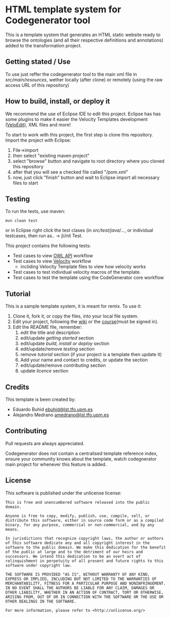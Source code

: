 # HTML template system for Codegenerator tool
This is a template system that generates an HTML static website ready to browse the ontologies (and all their respective definitions and annotations) added to the transformation project.

## Getting stated / Use
To use just reffer the codegenerator tool to the main xml file in *src/main/resources*, wether locally (after clone) or remotely (using the raw access URL of this repository)

## How to build, install, or deploy it
We recommend the use of Eclipse IDE to edit this project. 
Eclipse has has some plugins to make it easier the Velocity Templates development ([VeloEdit](https://github.com/vaulttec/veloedit)), XML files and more!

To start to work with this project, the first step is clone this repository.
Import the project with Eclipse:
1. File->import
2. then select "existing maven project"
3. select "browse" button and navigate to root directory where you cloned this repository
4. after that you will see a checked file called "/pom.xml"
5. now, just click "finish" button and wait to Eclipse import all necessary files to start  

## Testing
To run the tests, use maven:
```
mvn clean test
```

or in Eclipse right click the test clases (in *src/test/java/...*, or individual testcases, then run as.. -> jUnit Test.

This project contains the following tests:
* Test cases to view [OWL API](https://github.com/owlcs/owlapi/wiki/Documentation) workflow
* Test cases to view [Velocity](http://velocity.apache.org/) workflow
  * incliding Velocity Template files to view how velocity works
* Test cases to test individual velocity macros of the template.
* Test cases to test the template using the CodeGenerator core workflow

## Tutorial
This is a sample template system, it is meant for remix. To use it:
1. Clone it, fork it, or copy the files, into your local file system.
2. Edit your project, following the [wiki](https://gitlab.lst.tfo.upm.es/Activage-madrid-ds/code.generator/wikis/home) or the [course](https://poliformat.upv.es/portal/directtool/4136ab45-e867-4287-ac8e-d5eed63f8307/)(must be signed in).
3. Edit the README file, remember:
   1. edit the title and description
   2. edit/update _getting started_ section
   3. edit/update _build, install or deploy_ section
   4. edit/update/remove _testing_ section
   5. remove _tutorial_ section (if your project is a template then update it)
   6. Add your name and contact to credits, or update the section
   7. edit/update/remove _contributing_ section
   8. update _licence_ section

## Credits
This template is been created by:
* Eduardo Buhid <ebuhid@lst.tfo.upm.es>
* Alejandro Medrano <amedrano@lst.tfo.upm.es>

## Contributing
Pull requests are always appreciated.

Codegenerator does not contain a centralised template reference index, ensure your community knows about the template, watch codegnerator main project for whenever this feature is added.

## License
This software is published under the unlicense license:
```
This is free and unencumbered software released into the public domain.

Anyone is free to copy, modify, publish, use, compile, sell, or
distribute this software, either in source code form or as a compiled
binary, for any purpose, commercial or non-commercial, and by any
means.

In jurisdictions that recognize copyright laws, the author or authors
of this software dedicate any and all copyright interest in the
software to the public domain. We make this dedication for the benefit
of the public at large and to the detriment of our heirs and
successors. We intend this dedication to be an overt act of
relinquishment in perpetuity of all present and future rights to this
software under copyright law.

THE SOFTWARE IS PROVIDED "AS IS", WITHOUT WARRANTY OF ANY KIND,
EXPRESS OR IMPLIED, INCLUDING BUT NOT LIMITED TO THE WARRANTIES OF
MERCHANTABILITY, FITNESS FOR A PARTICULAR PURPOSE AND NONINFRINGEMENT.
IN NO EVENT SHALL THE AUTHORS BE LIABLE FOR ANY CLAIM, DAMAGES OR
OTHER LIABILITY, WHETHER IN AN ACTION OF CONTRACT, TORT OR OTHERWISE,
ARISING FROM, OUT OF OR IN CONNECTION WITH THE SOFTWARE OR THE USE OR
OTHER DEALINGS IN THE SOFTWARE.

For more information, please refer to <http://unlicense.org/>

```